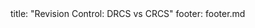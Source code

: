 <frontmatter>
title: "Revision Control: DRCS vs CRCS"
footer: footer.md
</frontmatter>

<include src="navbar.md" boilerplate />

<include src="unit-inPage-asFlat.md" boilerplate />